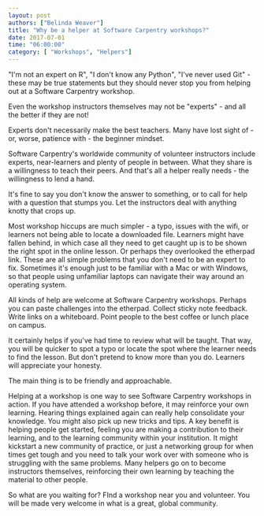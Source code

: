 ```yaml
---
layout: post
authors: ["Belinda Weaver"]
title: "Why be a helper at Software Carpentry workshops?"
date: 2017-07-01
time: "06:00:00"
category: [ "Workshops", "Helpers"]
---
```


"I'm not an expert on R", "I don't know any Python", "I've never used Git" - these may be true statements but they should 
never stop you from helping out at a Software Carpentry workshop.

Even the workshop instructors themselves may not be "experts" - and all the better if they are not! 

Experts don't necessarily make the best teachers. Many have lost sight of - or, worse, patience with - the beginner mindset. 

Software Carpentry's worldwide community of volunteer instructors include experts, near-learners and plenty of people in between. 
What they share is a willingness to teach their peers. And that's all a helper really needs - the willingness to lend a hand. 

It's fine to say you don't know the answer to something, or to call for help with a question that stumps you. 
Let the instructors deal with anything knotty that crops up. 

Most workshop hiccups are much simpler - a typo, issues with the wifi, or learners not being able to locate a downloaded file. 
Learners might have fallen behind, in which case all they need to get caught up is to be shown the right spot in 
the online lesson. Or perhaps they overlooked the etherpad link. These are all simple problems that you don't need to be 
an expert to fix. Sometimes it's enough just to be familiar with a Mac or with Windows, so that people using 
unfamiliar laptops can navigate their way around an operating system.

All kinds of help are welcome at Software Carpentry workshops. Perhaps you can paste challenges into the 
etherpad. Collect sticky note feedback. Write links on a whiteboard. Point people to the best coffee or lunch place on campus.

It certainly helps if you've had time to review what will be taught. That way, you will be quicker to spot a typo
or locate the spot where the learner needs to find the lesson. But don't pretend to know more than you do. 
Learners will appreciate your honesty.

The main thing is to be friendly and approachable. 

Helping at a workshop is one way to see Software Carpentry workshops in action. If you have attended a workshop before, 
it may reinforce your own learning. Hearing things explained again can really help consolidate your knowledge. 
You might also pick up new tricks and tips. A key benefit is helping people get started, 
feeling you are making a contribution to their learning, and to the learning community within your institution. 
It might kickstart a new community of practice, or just a networking group for when times get tough 
and you need to talk your work over with someone who is struggling with the same problems. 
Many helpers go on to become instructors themselves, reinforcing their own learning by teaching the material to other people.

So what are you waiting for? FInd a workshop near you and volunteer. You will be made very welcome in what is a great, global community.
